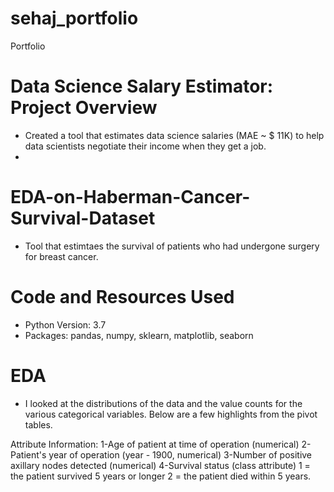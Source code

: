# sehaj_portfolio
Portfolio 


# Data Science Salary Estimator: Project Overview 
* Created a tool that estimates data science salaries (MAE ~ $ 11K) to help data scientists negotiate their income when they get a job.
*
# EDA-on-Haberman-Cancer-Survival-Dataset
* Tool that estimtaes the survival of patients who had undergone surgery for breast cancer.

# Code and Resources Used
* Python Version: 3.7
* Packages: pandas, numpy, sklearn, matplotlib, seaborn

# EDA
* I looked at the distributions of the data and the value counts for the various categorical variables. Below are a few highlights from the pivot tables.


Attribute Information:
1-Age of patient at time of operation (numerical)
2-Patient's year of operation (year - 1900, numerical)
3-Number of positive axillary nodes detected (numerical)
4-Survival status (class attribute) 1 = the patient survived 5 years or longer 2 = the patient died within 5 years.
